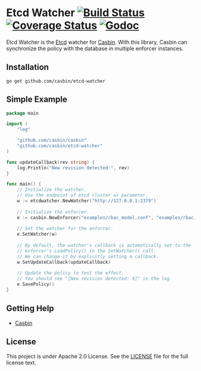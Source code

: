 Etcd Watcher [![Build Status](https://travis-ci.org/casbin/etcd-watcher.svg?branch=master)](https://travis-ci.org/casbin/etcd-watcher) [![Coverage Status](https://coveralls.io/repos/github/casbin/etcd-watcher/badge.svg?branch=master)](https://coveralls.io/github/casbin/etcd-watcher?branch=master) [![Godoc](https://godoc.org/github.com/casbin/etcd-watcher?status.svg)](https://godoc.org/github.com/casbin/etcd-watcher)
====

Etcd Watcher is the [Etcd](https://github.com/coreos/etcd) watcher for [Casbin](https://github.com/casbin/casbin). With this library, Casbin can synchronize the policy with the database in multiple enforcer instances.

## Installation

    go get github.com/casbin/etcd-watcher

## Simple Example

```go
package main

import (
    "log"

    "github.com/casbin/casbin"
    "github.com/casbin/etcd-watcher"
)

func updateCallback(rev string) {
    log.Println("New revision detected:", rev)
}

func main() {
    // Initialize the watcher.
    // Use the endpoint of etcd cluster as parameter.
    w := etcdwatcher.NewWatcher("http://127.0.0.1:2379")
    
    // Initialize the enforcer.
    e := casbin.NewEnforcer("examples/rbac_model.conf", "examples/rbac_policy.csv")
    
    // Set the watcher for the enforcer.
    e.SetWatcher(w)
    
    // By default, the watcher's callback is automatically set to the
    // enforcer's LoadPolicy() in the SetWatcher() call.
    // We can change it by explicitly setting a callback.
    w.SetUpdateCallback(updateCallback)
    
    // Update the policy to test the effect.
    // You should see "[New revision detected: X]" in the log.
    e.SavePolicy()
}
```

## Getting Help

- [Casbin](https://github.com/casbin/casbin)

## License

This project is under Apache 2.0 License. See the [LICENSE](LICENSE) file for the full license text.
